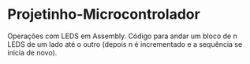 # Projetinho-Microcontrolador
Operações com LEDS em Assembly. Código para andar um bloco de n LEDS de um lado até o outro (depois n é incrementado e a sequência se inicia de novo).
